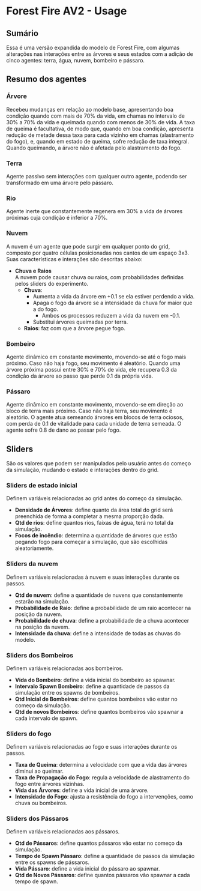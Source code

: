 # Forest Fire AV2 - Usage

## Sumário 
Essa é uma versão expandida do modelo de Forest Fire, com algumas alterações nas interações entre as árvores e seus estados com a adição de cinco agentes: terra, água, nuvem, bombeiro e pássaro.

## Resumo dos agentes
### Árvore
Recebeu mudanças em relação ao modelo base, apresentando boa condição quando com mais de 70% da vida, em chamas no intervalo de 30% a 70% da vida e queimada quando com menos de 30% de vida. A taxa de queima é facultativa, de modo que, quando em boa condição, apresenta redução de metade dessa taxa para cada vizinho em chamas (alastramento do fogo), e, quando em estado de queima, sofre redução de taxa integral. Quando queimando, a árvore não é afetada pelo alastramento do fogo.

### Terra
Agente passivo sem interações com qualquer outro agente, podendo ser transformado em uma árvore pelo pássaro.

### Rio
Agente inerte que constantemente regenera em 30% a vida de árvores próximas cuja condição é inferior a 70%.

### Nuvem
A nuvem é um agente que pode surgir em qualquer ponto do grid, composto por quatro células posicionadas nos cantos de um espaço 3x3. Suas características e interações são descritas abaixo:
- **Chuva e Raios**  
  A nuvem pode causar chuva ou raios, com probabilidades definidas pelos sliders do experimento.
  - **Chuva**:
    - Aumenta a vida da árvore em +0.1 se ela estiver perdendo a vida.
    - Apaga o fogo da árvore se a intensidade da chuva for maior que a do fogo.  
      - Ambos os processos reduzem a vida da nuvem em -0.1.
    - Substitui árvores queimadas por terra.
  - **Raios**: faz com que a árvore pegue fogo.

### Bombeiro
Agente dinâmico em constante movimento, movendo-se até o fogo mais próximo. Caso não haja fogo, seu movimento é aleatório. Quando uma árvore próxima possui entre 30% e 70% de vida, ele recupera 0.3 da condição da árvore ao passo que perde 0.1 da própria vida.

### Pássaro
Agente dinâmico em constante movimento, movendo-se em direção ao bloco de terra mais próximo. Caso não haja terra, seu movimento é aleatório. O agente atua semeando árvores em blocos de terra ociosos, com perda de 0.1 de vitalidade para cada unidade de terra semeada. O agente sofre 0.8 de dano ao passar pelo fogo.

## Sliders
São os valores que podem ser manipulados pelo usuário antes do começo da simulação, mudando o estado e interações dentro do grid.

### Sliders de estado inicial
Definem variáveis relacionadas ao grid antes do começo da simulação.
- **Densidade de Árvores**: define quanto da área total do grid será preenchida de forma a completar a mesma proporção dada.
- **Qtd de rios**: define quantos rios, faixas de água, terá no total da simulação.
- **Focos de incêndio**: determina a quantidade de árvores que estão pegando fogo para começar a simulação, que são escolhidas aleatoriamente.

### Sliders da nuvem
Definem variáveis relacionadas à nuvem e suas interações durante os passos.
- **Qtd de nuvem**: define a quantidade de nuvens que constantemente estarão na simulação.
- **Probabilidade de Raio**: define a probabilidade de um raio acontecer na posição da nuvem.
- **Probabilidade de chuva**: define a probabilidade de a chuva acontecer na posição da nuvem.
- **Intensidade da chuva**: define a intensidade de todas as chuvas do modelo.

### Sliders dos Bombeiros
Definem variáveis relacionadas aos bombeiros.
- **Vida do Bombeiro**: define a vida inicial do bombeiro ao spawnar.
- **Intervalo Spawn Bombeiro**: define a quantidade de passos da simulação entre os spawns de bombeiros.
- **Qtd Inicial de Bombeiros**: define quantos bombeiros vão estar no começo da simulação.
- **Qtd de novos Bombeiros**: define quantos bombeiros vão spawnar a cada intervalo de spawn.

### Sliders do fogo
Definem variáveis relacionadas ao fogo e suas interações durante os passos.
- **Taxa de Queima**: determina a velocidade com que a vida das árvores diminui ao queimar.
- **Taxa de Propagação do Fogo**: regula a velocidade de alastramento do fogo entre árvores vizinhas.
- **Vida das Árvores**: define a vida inicial de uma árvore.
- **Intensidade do Fogo**: ajusta a resistência do fogo a intervenções, como chuva ou bombeiros.

### Sliders dos Pássaros
Definem variáveis relacionadas aos pássaros.
- **Qtd de Pássaros**: define quantos pássaros vão estar no começo da simulação.
- **Tempo de Spawn Pássaro**: define a quantidade de passos da simulação entre os spawns de pássaros.
- **Vida Pássaro**: define a vida inicial do pássaro ao spawnar.
- **Qtd de Novos Pássaros**: define quantos pássaros vão spawnar a cada tempo de spawn.
